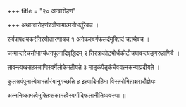 +++
title = "२० अन्वारोहणं"

+++
अथान्वारोहणंस्त्रीणामात्मनोभर्तुरेवच ।

सर्वपापक्षयकरंनिरयोत्तारणायच १ अनेकस्वर्गफलदंमुक्तिदं चतथैवच ।

जन्मान्तरेचसौभाग्यंधनपुत्नादिवृद्धिदम् २ तिस्त्रःकोट्योर्धकोटीचयावन्त्यङ्गरुहाणिवै ।

तावन्त्यब्दसहस्त्राणिस्वर्गेलोकेमहीयते ३ मातृकंपैतृकंचैवयत्नकन्याप्रदीयते ।

कुलत्रयंपुनात्येषाभर्तारंयानुगच्छति ४ इत्यादिमहिमा विस्तरोमिताक्षरादौज्ञेयः

अत्ननिष्कामत्वेमुक्तिःसकामत्वेस्वर्गादिफलानीतिव्यवस्था ॥
